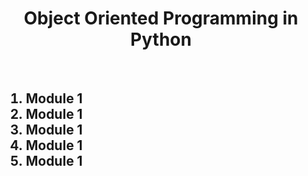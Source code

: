 <center><h1><b>Object Oriented Programming in Python </h1></center>
<br>
<h2><ol>
  <li>Module 1</li>
  <li>Module 1</li>
  <li>Module 1</li>
  <li>Module 1</li>
  <li>Module 1</li>
</ol>
</h2>
